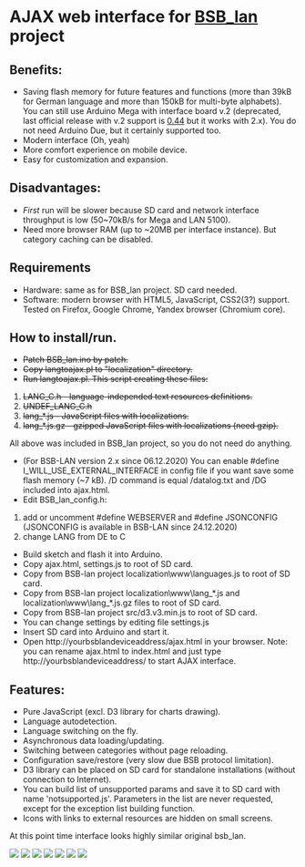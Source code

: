 # AJAX web interface for <A HREF="https://github.com/fredlcore/bsb_lan/">BSB_lan</A> project

## Benefits:
- Saving flash memory for future features and functions (more than 39kB for German language and more than 150kB for multi-byte alphabets). You can still use Arduino Mega with interface board v.2 (deprecated, last official release with v.2 support is <A HREF="https://github.com/fredlcore/bsb_lan/releases/tag/v0.44">0.44</A> but it works with 2.x). You do not need Arduino Due, but it certainly supported too.
- Modern interface (Oh, yeah)
- More comfort experience on mobile device.
- Easy for customization and expansion.

## Disadvantages:
- *First* run will be slower because SD card and network interface throughput is low (50~70kB/s for Mega and LAN 5100).
- Need more browser RAM (up to ~20MB per interface instance). But category caching can be disabled.

## Requirements
- Hardware: same as for BSB_lan project. SD card needed.
- Software: modern browser with HTML5, JavaScript, CSS2(3?) support. Tested on Firefox, Google Chrome, Yandex browser (Chromium core).

## How to install/run.
- <s>Patch BSB_lan.ino by patch.</s>
- <s>Copy langtoajax.pl to "localization" directory.</s>
- <s>Run langtoajax.pl. This script creating these files:</s>
1. <s>LANG_C.h - language-independed text resources definitions.</s>
2. <s>UNDEF_LANG_C.h</s>
3. <s>lang_\*.js - JavaScript files with localizations.</s>
4. <s>lang_\*.js.gz - gzipped JavaScript files with localizations (need gzip).</s>

All above was included in BSB_lan project, so you do not need do anything.

- (For BSB-LAN version 2.x since 06.12.2020) You can enable #define I_WILL_USE_EXTERNAL_INTERFACE in config file if you want save some flash memory (~7 kB). /D command is equal /datalog.txt and /DG included into ajax.html.
- Edit BSB_lan_config.h:
1. add or uncomment #define WEBSERVER and #define JSONCONFIG (JSONCONFIG is available in BSB-LAN since 24.12.2020)
2. change LANG from DE to C
- Build sketch and flash it into Arduino.
- Copy ajax.html, settings.js to root of SD card.
- Copy from BSB-lan project localization\www\languages.js to root of SD card.
- Copy from BSB-lan project localization\www\lang_\*.js and localization\www\lang_\*.js.gz files to root of SD card.
- Copy from BSB-lan project src/d3.v3.min.js to root of SD card.
- You can change settings by editing file settings.js
- Insert SD card into Arduino and start it.
- Open http://yourbsblandeviceaddress/ajax.html in your browser. Note: you can rename ajax.html to index.html and just type http://yourbsblandeviceaddress/ to start AJAX interface.

## Features:
- Pure JavaScript (excl. D3 library for charts drawing).
- Language autodetection.
- Language switching on the fly.
- Asynchronous data loading/updating.
- Switching between categories without page reloading.
- Configuration save/restore (very slow due BSB protocol limitation).
- D3 library can be placed on SD card for standalone installations (without connection to Internet).
- You can build list of unsupported params and save it to SD card with name 'notsupported.js'. Parameters in the list are never requested, except for the exception list building function.
- Icons with links to external resources are hidden on small screens.

At this point time interface looks highly similar original bsb_lan.

<img src="https://github.com/dukess/bsb_lan_ajax/blob/master/blobs/mainpage.png" size="50%">

<img src="https://github.com/dukess/bsb_lan_ajax/blob/master/blobs/languages.png" size="50%">

<img src="https://github.com/dukess/bsb_lan_ajax/blob/master/blobs/settings.png" size="50%">

<img src="https://github.com/dukess/bsb_lan_ajax/blob/master/blobs/datalog.png" size="50%">

<img src="https://github.com/dukess/bsb_lan_ajax/blob/master/blobs/categories.png" size="50%">

<img src="https://github.com/dukess/bsb_lan_ajax/blob/master/blobs/functions.png" size="50%">

<img src="https://github.com/dukess/bsb_lan_ajax/blob/master/blobs/homepagemanagement.png" size="50%">
